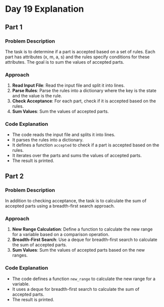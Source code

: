 # Day 19 Explanation

## Part 1

### Problem Description
The task is to determine if a part is accepted based on a set of rules. Each part has attributes (x, m, a, s) and the rules specify conditions for these attributes. The goal is to sum the values of accepted parts.

### Approach
1. **Read Input File**: Read the input file and split it into lines.
2. **Parse Rules**: Parse the rules into a dictionary where the key is the state and the value is the rule.
3. **Check Acceptance**: For each part, check if it is accepted based on the rules.
4. **Sum Values**: Sum the values of accepted parts.

### Code Explanation
- The code reads the input file and splits it into lines.
- It parses the rules into a dictionary.
- It defines a function `accepted` to check if a part is accepted based on the rules.
- It iterates over the parts and sums the values of accepted parts.
- The result is printed.

## Part 2

### Problem Description
In addition to checking acceptance, the task is to calculate the sum of accepted parts using a breadth-first search approach.

### Approach
1. **New Range Calculation**: Define a function to calculate the new range for a variable based on a comparison operation.
2. **Breadth-First Search**: Use a deque for breadth-first search to calculate the sum of accepted parts.
3. **Sum Values**: Sum the values of accepted parts based on the new ranges.

### Code Explanation
- The code defines a function `new_range` to calculate the new range for a variable.
- It uses a deque for breadth-first search to calculate the sum of accepted parts.
- The result is printed.
